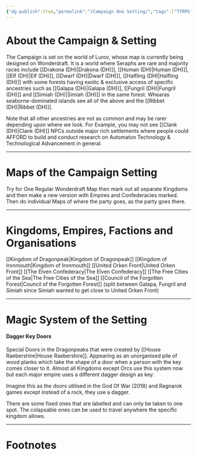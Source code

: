 ```yaml
---
{"dg-publish":true,"permalink":"/Campaign One Setting/","tags":["TTRPG"]}
---
```


# About the Campaign & Setting
The Campaign is set on the world of Lurov, whose map is currently being designed on Wonderdraft. It is a world where Seraphs are rare and majority races include [[Drakona (DH)\|Drakona (DH)]], [[Human (DH)\|Human (DH)]], [[Elf (DH)\|Elf (DH)]], [[Dwarf (DH)\|Dwarf (DH)]], [[Halfling (DH)\|Halfling (DH)]] with some forests having exotic & exclusive access of specific ancestries such as [[Galapa (DH)\|Galapa (DH)]], [[Fungril (DH)\|Fungril (DH)]] and [[Simiah (DH)\|Simiah (DH)]] in the same forest. Whearas seaborne-dominated islands see all of the above and the [[Ribbet (DH)\|Ribbet (DH)]].

Note that all other ancestries are not as common and may be rarer depending upon where we look. For Example, you may not see [[Clank (DH)\|Clank (DH)]] NPCs outside major rich settlements where people could AFFORD to build and conduct research on Automaton Technology & Technological Advancement in general.

---
# Maps of the Campaign Setting
Try for One Regular Wonderdraft Map then mark out all separate Kingdoms and then make a new version with Empires and Confederacies marked. Then do individual Maps of where the party goes, as the party goes there.

---
# Kingdoms, Empires, Factions and Organisations
[[Kingdom of Dragonpeak\|Kingdom of Dragonpeak]]
[[Kingdom of Ironmouth\|Kingdom of Ironmouth]]
[[United Orken Front\|United Orken Front]]
[[The Elven Confederacy\|The Elven Confederacy]]
[[The Free Cities of the Sea\|The Free Cities of the Sea]]
[[Council of the Forgotten Forest\|Council of the Forgotten Forest]] (split between Galapa, Fungril and Simiah since Simiah wanted to get close to United Orken Front)

---
# Magic System of the Setting
#### Dagger Key Doors
Special Doors in the Dragonpeaks that were created by [[House Raebershire\|House Raebershire]].
Appearing as an unorganised pile of wood planks which take the shape of a door when a person with the key comes closer to it. Almost all Kingdoms except Orcs use this system now but each major empire uses a different dagger design as key.

Imagine this as the doors utilised in the God Of War (2018) and Ragnarok games except instead of a rock, they use a dagger.

There are some fixed ones that are labelled and can only be taken to one spot. The colapsable ones can be used to travel anywhere the specific kingdom allows.

---
# Footnotes